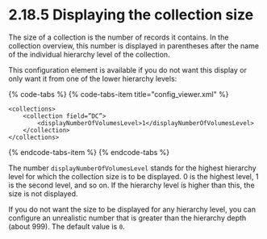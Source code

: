 # 2.18.5 Displaying the collection size

The size of a collection is the number of records it contains. In the collection overview, this number is displayed in parentheses after the name of the individual hierarchy level of the collection. 

This configuration element is available if you do not want this display or only want it from one of the lower hierarchy levels:

{% code-tabs %}
{% code-tabs-item title="config\_viewer.xml" %}
```markup
<collections>
    <collection field=”DC”>
        <displayNumberOfVolumesLevel>1</displayNumberOfVolumesLevel>
    </collection>
</collections>
```
{% endcode-tabs-item %}
{% endcode-tabs %}

The number `displayNumberOfVolumesLevel` stands for the highest hierarchy level for which the collection size is to be displayed. 0 is the highest level, 1 is the second level, and so on. If the hierarchy level is higher than this, the size is not displayed. 

If you do not want the size to be displayed for any hierarchy level, you can configure an unrealistic number that is greater than the hierarchy depth \(about 999\). The default value is `0`.

